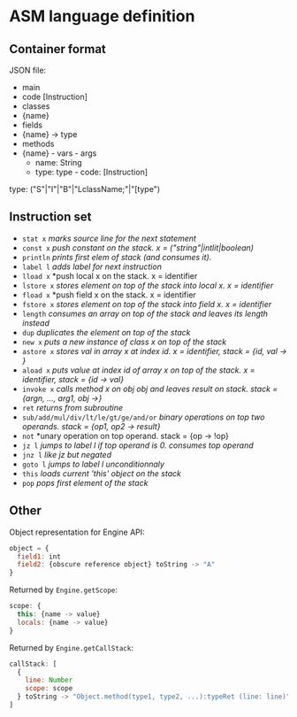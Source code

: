 ASM language definition
=======================

## Container format

JSON file:

- main
 - code [Instruction]
- classes
 - {name} 
  - fields
   - {name} -> type
  - methods
   - {name}
    - vars
    - args
     - name: String
     - type: type
    - code: [Instruction]

type: ("S"|"I"|"B"|"LclassName;"|"[type")

## Instruction set

- `stat x`    *marks source line for the next statement*
- `const x`   *push constant on the stack. x = ("string"|intlit|boolean)*
- `println`   *prints first elem of stack (and consumes it).*
- `label l`   *adds label for next instruction*
- `lload x`   *push local x on the stack. x = identifier
- `lstore x`  *stores element on top of the stack into local x. x = identifier*
- `fload x`   *push field x on the stack. x = identifier
- `fstore x`  *stores element on top of the stack into field x. x = identifier*
- `length`    *consumes an array on top of the stack and leaves its length instead*
- `dup`       *duplicates the element on top of the stack*
- `new x`     *puts a new instance of class x on top of the stack*
- `astore x`  *stores val in array x at index id. x = identifier, stack = {id, val -> }*
- `aload x`   *puts value at index id of array x on top of the stack. x = identifier, stack = {id -> val}*
- `invoke x`  *calls method x on obj obj and leaves result on stack. stack = {argn, ..., arg1, obj ->}*
- `ret`       *returns from subroutine*
- `sub/add/mul/div/lt/le/gt/ge/and/or`  *binary operations on top two operands. stack = {op1, op2 -> result}*
- `not`       *unary operation on top operand. stack = {op -> !op}
- `jz l`      *jumps to label l if top operand is 0. consumes top operand*
- `jnz l`     *like jz but negated*
- `goto l`    *jumps to label l unconditionnaly*
- `this`      *loads current 'this' object on the stack*
- `pop`       *pops first element of the stack*

## Other

Object representation for Engine API:
```javascript
object = {
  field1: int
  field2: {obscure reference object} toString -> "A"
}
```

Returned by `Engine.getScope`:
```javascript
scope: {
  this: {name -> value}
  locals: {name -> value}
}
```

Returned by `Engine.getCallStack`:
```javascript
callStack: [
  {
    line: Number
    scope: scope
  } toString -> "Object.method(type1, type2, ...):typeRet (line: line)"
]
```